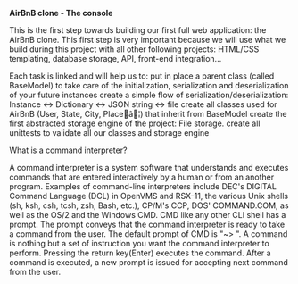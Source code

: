 **AirBnB clone - The console**

This is the first step towards building our first full web application: the AirBnB clone. This first step is very important because we will use what we build during this project with all other following projects: HTML/CSS templating, database storage, API, front-end integration...

Each task is linked and will help us to:
put in place a parent class (called BaseModel) to take care of the initialization, serialization and deserialization of your future instances
create a simple flow of serialization/deserialization: Instance <-> Dictionary <-> JSON string <-> file
create all classes used for AirBnB (User, State, City, Placeâ¦) that inherit from BaseModel
create the first abstracted storage engine of the project: File storage.
create all unittests to validate all our classes and storage engine

What is a command interpreter?

A command interpreter is a system software that understands and executes commands that are entered interactively by a human or from an another program.
Examples of command-line interpreters include DEC's DIGITAL Command Language (DCL) in OpenVMS and RSX-11, the various Unix shells (sh, ksh, csh, tcsh, zsh, Bash, etc.), CP/M's CCP, DOS' COMMAND.COM, as well as the OS/2 and the Windows CMD.
CMD like any other CLI shell has a prompt. The prompt conveys that the command interpreter is ready to take a command from the user. The default prompt of CMD is "~> ". A command is nothing but a set of instruction you want the command interpreter to perform. Pressing the return key(Enter) executes the command. After a command is executed, a new prompt is issued for accepting next command from the user.
